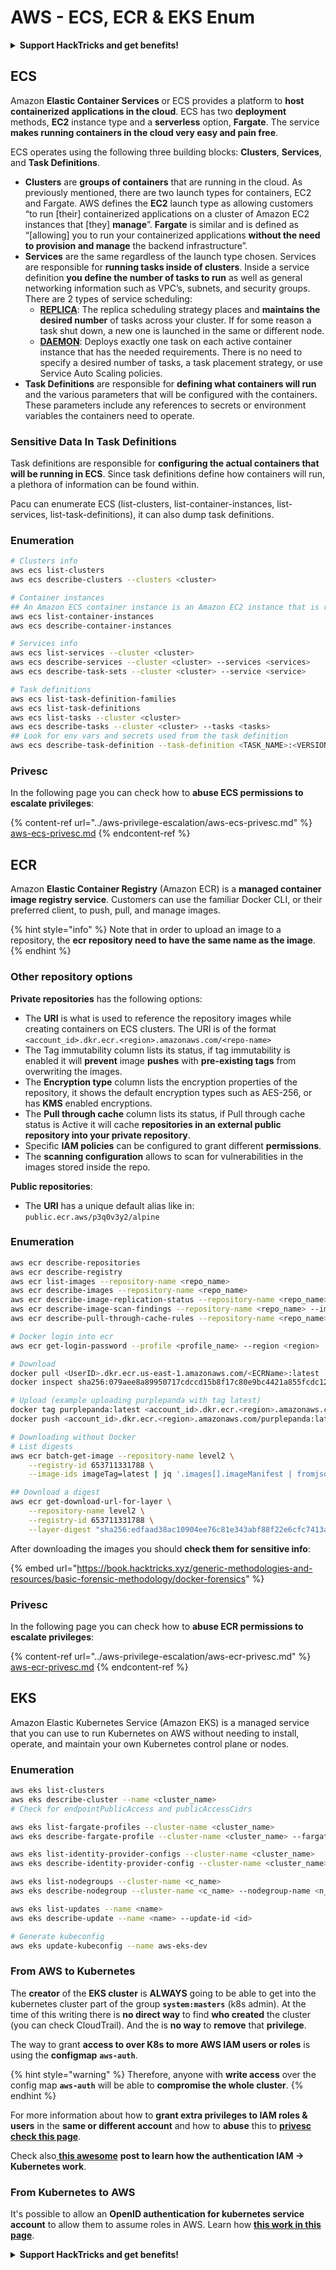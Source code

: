 # AWS - ECS, ECR & EKS Enum

<details>

<summary><strong>Support HackTricks and get benefits!</strong></summary>

* If you want to see your **company advertised in HackTricks** or if you want access to the **latest version of the PEASS or download HackTricks in PDF** Check the [**SUBSCRIPTION PLANS**](https://github.com/sponsors/carlospolop)!
* Get the [**official PEASS & HackTricks swag**](https://peass.creator-spring.com)
* Discover [**The PEASS Family**](https://opensea.io/collection/the-peass-family), our collection of exclusive [**NFTs**](https://opensea.io/collection/the-peass-family)
* **Join the** 💬 [**Discord group**](https://discord.gg/hRep4RUj7f) or the [**telegram group**](https://t.me/peass) or **follow** me on **Twitter** 🐦 [**@carlospolopm**](https://twitter.com/carlospolopm)**.**
* **Share your hacking tricks by submitting PRs to the** [**HackTricks**](https://github.com/carlospolop/hacktricks) and [**HackTricks Cloud**](https://github.com/carlospolop/hacktricks-cloud) github repos.

</details>

## ECS

Amazon **Elastic Container Services** or ECS provides a platform to **host containerized applications in the cloud**. ECS has two **deployment** methods, **EC2** instance type and a **serverless** option, **Fargate**. The service **makes running containers in the cloud very easy and pain free**.

ECS operates using the following three building blocks: **Clusters**, **Services**, and **Task Definitions**.

* **Clusters** are **groups of containers** that are running in the cloud. As previously mentioned, there are two launch types for containers, EC2 and Fargate. AWS defines the **EC2** launch type as allowing customers “to run \[their] containerized applications on a cluster of Amazon EC2 instances that \[they] **manage**”. **Fargate** is similar and is defined as “\[allowing] you to run your containerized applications **without the need to provision and manage** the backend infrastructure”.
* **Services** are the same regardless of the launch type chosen. Services are responsible for **running tasks inside of clusters**. Inside a service definition **you define the number of tasks to run** as well as general networking information such as VPC’s, subnets, and security groups.\
  There are 2 types of service scheduling:
  * [**REPLICA**](https://docs.aws.amazon.com/AmazonECS/latest/developerguide/ecs\_services.html): The replica scheduling strategy places and **maintains the desired number** of tasks across your cluster. If for some reason a task shut down, a new one is launched in the same or different node.
  * [**DAEMON**](https://docs.aws.amazon.com/AmazonECS/latest/developerguide/ecs\_services.html): Deploys exactly one task on each active container instance that has the needed requirements. There is no need to specify a desired number of tasks, a task placement strategy, or use Service Auto Scaling policies.
* **Task Definitions** are responsible for **defining what containers will run** and the various parameters that will be configured with the containers. These parameters include any references to secrets or environment variables the containers need to operate.

### Sensitive Data In Task Definitions

Task definitions are responsible for **configuring the actual containers that will be running in ECS**. Since task definitions define how containers will run, a plethora of information can be found within.

Pacu can enumerate ECS (list-clusters, list-container-instances, list-services, list-task-definitions), it can also dump task definitions.

### Enumeration

```bash
# Clusters info
aws ecs list-clusters
aws ecs describe-clusters --clusters <cluster>

# Container instances
## An Amazon ECS container instance is an Amazon EC2 instance that is running the Amazon ECS container agent and has been registered into an Amazon ECS cluster.
aws ecs list-container-instances
aws ecs describe-container-instances

# Services info
aws ecs list-services --cluster <cluster>
aws ecs describe-services --cluster <cluster> --services <services>
aws ecs describe-task-sets --cluster <cluster> --service <service>

# Task definitions
aws ecs list-task-definition-families
aws ecs list-task-definitions
aws ecs list-tasks --cluster <cluster>
aws ecs describe-tasks --cluster <cluster> --tasks <tasks>
## Look for env vars and secrets used from the task definition
aws ecs describe-task-definition --task-definition <TASK_NAME>:<VERSION>
```

### Privesc

In the following page you can check how to **abuse ECS permissions to escalate privileges**:

{% content-ref url="../aws-privilege-escalation/aws-ecs-privesc.md" %}
[aws-ecs-privesc.md](../aws-privilege-escalation/aws-ecs-privesc.md)
{% endcontent-ref %}

## ECR

Amazon **Elastic Container Registry** (Amazon ECR) is a **managed container image registry service**. Customers can use the familiar Docker CLI, or their preferred client, to push, pull, and manage images.

{% hint style="info" %}
Note that in order to upload an image to a repository, the **ecr repository need to have the same name as the image**.
{% endhint %}

### Other repository options

**Private repositories** has the following options:

* The **URI** is what is used to reference the repository images while creating containers on ECS clusters. The URI is of the format `<account_id>.dkr.ecr.<region>.amazonaws.com/<repo-name>`
* The Tag immutability column lists its status, if tag immutability is enabled it will **prevent** image **pushes** with **pre-existing tags** from overwriting the images.
* The **Encryption type** column lists the encryption properties of the repository, it shows the default encryption types such as AES-256, or has **KMS** enabled encryptions.
* The **Pull through cache** column lists its status, if Pull through cache status is Active it will cache **repositories in an external public repository into your private repository**.
* Specific **IAM policies** can be configured to grant different **permissions**.
* The **scanning configuration** allows to scan for vulnerabilities in the images stored inside the repo.

**Public repositories**:

* The **URI** has a unique default alias like in: `public.ecr.aws/p3q0v3y2/alpine`

### Enumeration

```bash
aws ecr describe-repositories
aws ecr describe-registry
aws ecr list-images --repository-name <repo_name>
aws ecr describe-images --repository-name <repo_name>
aws ecr describe-image-replication-status --repository-name <repo_name> --image-id <image_id>
aws ecr describe-image-scan-findings --repository-name <repo_name> --image-id <image_id>
aws ecr describe-pull-through-cache-rules --repository-name <repo_name> --image-id <image_id>

# Docker login into ecr
aws ecr get-login-password --profile <profile_name> --region <region> | docker login --username AWS --password-stdin <account_id>.dkr.ecr.<region>.amazonaws.com

# Download
docker pull <UserID>.dkr.ecr.us-east-1.amazonaws.com/<ECRName>:latest
docker inspect sha256:079aee8a89950717cdccd15b8f17c80e9bc4421a855fcdc120e1c534e4c102e0

# Upload (example uploading purplepanda with tag latest)
docker tag purplepanda:latest <account_id>.dkr.ecr.<region>.amazonaws.com/purplepanda:latest
docker push <account_id>.dkr.ecr.<region>.amazonaws.com/purplepanda:latest

# Downloading without Docker
# List digests
aws ecr batch-get-image --repository-name level2 \
    --registry-id 653711331788 \
    --image-ids imageTag=latest | jq '.images[].imageManifest | fromjson'

## Download a digest
aws ecr get-download-url-for-layer \
    --repository-name level2 \
    --registry-id 653711331788 \
    --layer-digest "sha256:edfaad38ac10904ee76c81e343abf88f22e6cfc7413ab5a8e4aeffc6a7d9087a"
```

After downloading the images you should **check them for sensitive info**:

{% embed url="https://book.hacktricks.xyz/generic-methodologies-and-resources/basic-forensic-methodology/docker-forensics" %}

### Privesc

In the following page you can check how to **abuse ECR permissions to escalate privileges**:

{% content-ref url="../aws-privilege-escalation/aws-ecr-privesc.md" %}
[aws-ecr-privesc.md](../aws-privilege-escalation/aws-ecr-privesc.md)
{% endcontent-ref %}

## EKS

Amazon Elastic Kubernetes Service (Amazon EKS) is a managed service that you can use to run Kubernetes on AWS without needing to install, operate, and maintain your own Kubernetes control plane or nodes.

### Enumeration

```bash
aws eks list-clusters
aws eks describe-cluster --name <cluster_name>
# Check for endpointPublicAccess and publicAccessCidrs

aws eks list-fargate-profiles --cluster-name <cluster_name>
aws eks describe-fargate-profile --cluster-name <cluster_name> --fargate-profile-name <prof_name>

aws eks list-identity-provider-configs --cluster-name <cluster_name>
aws eks describe-identity-provider-config --cluster-name <cluster_name> --identity-provider-config <p_config>

aws eks list-nodegroups --cluster-name <c_name>
aws eks describe-nodegroup --cluster-name <c_name> --nodegroup-name <n_name>

aws eks list-updates --name <name>
aws eks describe-update --name <name> --update-id <id>

# Generate kubeconfig
aws eks update-kubeconfig --name aws-eks-dev
```

### From AWS to Kubernetes

The **creator** of the **EKS cluster** is **ALWAYS** going to be able to get into the kubernetes cluster part of the group **`system:masters`** (k8s admin). At the time of this writing there is **no direct way** to find **who created** the cluster (you can check CloudTrail). And the is **no way** to **remove** that **privilege**.

The way to grant **access to over K8s to more AWS IAM users or roles** is using the **configmap** **`aws-auth`**.

{% hint style="warning" %}
Therefore, anyone with **write access** over the config map **`aws-auth`** will be able to **compromise the whole cluster**.&#x20;
{% endhint %}

For more information about how to **grant extra privileges to IAM roles & users** in the **same or different account** and how to **abuse** this to [**privesc check this page**](../../kubernetes-security/abusing-roles-clusterroles-in-kubernetes/#aws-eks-aws-auth-configmaps).

Check also[ **this awesome**](https://blog.lightspin.io/exploiting-eks-authentication-vulnerability-in-aws-iam-authenticator) **post to learn how the authentication IAM -> Kubernetes work**.

### From Kubernetes to AWS

It's possible to allow an **OpenID authentication for kubernetes service account** to allow them to assume roles in AWS. Learn how [**this work in this page**](../../kubernetes-security/kubernetes-pivoting-to-clouds.md#workflow-of-iam-role-for-service-accounts-1).

<details>

<summary><strong>Support HackTricks and get benefits!</strong></summary>

* If you want to see your **company advertised in HackTricks** or if you want access to the **latest version of the PEASS or download HackTricks in PDF** Check the [**SUBSCRIPTION PLANS**](https://github.com/sponsors/carlospolop)!
* Get the [**official PEASS & HackTricks swag**](https://peass.creator-spring.com)
* Discover [**The PEASS Family**](https://opensea.io/collection/the-peass-family), our collection of exclusive [**NFTs**](https://opensea.io/collection/the-peass-family)
* **Join the** 💬 [**Discord group**](https://discord.gg/hRep4RUj7f) or the [**telegram group**](https://t.me/peass) or **follow** me on **Twitter** 🐦 [**@carlospolopm**](https://twitter.com/carlospolopm)**.**
* **Share your hacking tricks by submitting PRs to the** [**HackTricks**](https://github.com/carlospolop/hacktricks) and [**HackTricks Cloud**](https://github.com/carlospolop/hacktricks-cloud) github repos.

</details>
